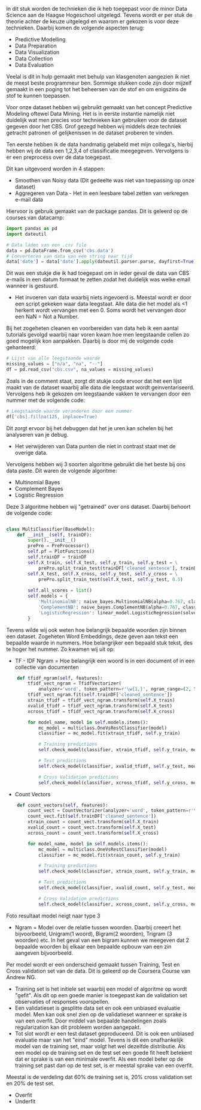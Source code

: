 In dit stuk worden de technieken die ik heb toegepast voor de minor Data Science aan de Haagse Hogeschool uitgelegd. Tevens wordt er per stuk de theorie achter de keuze uitgelegd en waarom er gekozen is voor deze technieken.
Daarbij komen de volgende aspecten terug: 

* Predictive Modelling
* Data Preparation
* Data Visualization
* Data Collection
* Data Evaluation


Veelal is dit in hulp gemaakt met behulp van klasgenoten aangezien ik niet de meest beste programmeur ben. Sommige stukken code zijn door mijzelf gemaakt in een poging tot het beheersen van de stof en om enigszins de stof te kunnen toepassen.

Voor onze dataset hebben wij gebruikt gemaakt van het concept Predictive Modeling oftewel Data Mining.
Het is in eerste instantie namelijk niet duidelijk wat men precies voor technieken kan gebruiken voor de dataset gegeven door het CBS. 
Grof gezegd hebben wij middels deze techniek getracht patronen of gelijkenissen in de dataset proberen te vinden.

Ten eerste hebben ik de data handmatig gelabeld met mijn collega's, hierbij hebben wij de data een 1,2,3,4 of classificatie meegegeven. 
Vervolgens is er een preprocess over de data toegepast.

Dit kan uitgevoerd worden in 4 stappen:

* Smoothen van Noisy data (Dit gedeelte was niet van toepassing op onze dataset)
* Aggregeren van Data - Het in een leesbare tabel zetten van verkregen e-mail data 

Hiervoor is gebruik gemaakt van de package pandas. Dit is geleerd op de courses van datacamp:

```python
import pandas as pd
import dateutil

# Data laden van een .csv file
data = pd.DataFrame.from_csv('cbs.data')
# Converteren van data van een string naar tijd
data['date'] = data['date'].apply(dateutil.parser.parse, dayfirst=True)
```

Dit was een stukje die ik had toegepast om in ieder geval de data van CBS e-mails in een datum formaat te zetten zodat het duidelijk was welke email wanneer is gestuurd.


* Het invoeren van data waarbij niets ingevoerd is. Meestal wordt er door een script gekeken waar data leegstaat.
Alle data die het model als <1 herkent wordt vervangen met een 0. Soms wordt het vervangen door een NaN = Not a Number.

Bij het zogeheten cleanen en voorbereiden van data heb ik een aantal tutorials gevolgd waarbij naar voren kwam hoe men leegstaande cellen zo goed mogelijk kon aanpakken. 
Daarbij is door mij de volgende code gehanteerd:

```python
# Lijst van alle leegstaande waarde
missing_values = ["n/a", "na", "--"]
df = pd.read_csv("cbs.csv", na_values = missing_values)
```

Zoals in de comment staat, zorgt dit stukje code ervoor dat het een lijst maakt van de dataset waarbij alle data die leegstaat wordt geinventariseerd.
Vervolgens heb ik gekozen om leegstaande vakken te vervangen door een nummer met de volgende code:

```python
# Leegstaande waarde veranderen door een nummer
df['cbs].fillna(125, inplace=True)
```
Dit zorgt ervoor bij het debuggen dat het je uren kan schelen bij het analyseren van je debug.

* Het verwijderen van Data punten die niet in contrast staat met de overige data.


Vervolgens hebben wij 3 soorten algoritme gebruikt die het beste bij ons data paste. Dit waren de volgende algoritme:

* Multinomial Bayes
* Complement Bayes
* Logistic Regression

Deze 3 algoritme hebben wij "getrained" over ons dataset. Daarbij behoort de volgende code:

```python

class MultiClassifier(BaseModel):
    def __init__(self, trainDF):
        super().__init__()
        prePro = PreProcessor()
        self.pf = PlotFunctions()
        self.trainDF = trainDF
        self.X_train, self.X_test, self.y_train, self.y_test = \
            prePro.split_train_test(trainDF['cleaned_sentence'], trainDF['classification'], 0.4)
        self.X_test, self.X_cross, self.y_test, self.y_cross = \
            prePro.split_train_test(self.X_test, self.y_test, 0.5)
        
        self.all_scores = list()
        self.models = {
            'MultinomialNB': naive_bayes.MultinomialNB(alpha=0.767, class_prior=None, fit_prior=True),
            'ComplementNB': naive_bayes.ComplementNB(alpha=0.767, class_prior=None, fit_prior=True),
            'LogisticRegression': linear_model.LogisticRegression(solver='lbfgs')
        }

```


Tevens wilde wij ook weten hoe belangrijk bepaalde woorden zijn binnen een dataset. Zogeheten Word Embeddings, deze geven aan tekst een bepaalde waarde in nummers. Hoe belangrijker een bepaald stuk tekst, des te hoger het nummer.
Zo kwamen wij uit op:

* TF - IDF Ngram = Hoe belangrijk een woord is in een document of in een collectie van documenten
```python
    def tfidf_ngram(self, features):
        tfidf_vect_ngram = TfidfVectorizer(
            analyzer='word', token_pattern=r'\w{1,}', ngram_range=(2, 5), max_features=features)
        tfidf_vect_ngram.fit(self.trainDF['cleaned_sentence'])
        xtrain_tfidf = tfidf_vect_ngram.transform(self.X_train)
        xvalid_tfidf = tfidf_vect_ngram.transform(self.X_test)
        xcross_tfidf = tfidf_vect_ngram.transform(self.X_cross)

        for model_name, model in self.models.items():
            mc_model = multiclass.OneVsRestClassifier(model)
            classifier = mc_model.fit(xtrain_tfidf, self.y_train)

            # Training predictions
            self.check_model(classifier, xtrain_tfidf, self.y_train, model_name, features, 'tfidf_ngram', 'training')

            # Test predictions
            self.check_model(classifier, xvalid_tfidf, self.y_test, model_name, features, 'tfidf_ngram', 'test')

            # Cross Validation predictions
            self.check_model(classifier, xcross_tfidf, self.y_cross, model_name, features, 'tfidf_ngram', 'cross')
```



* Count Vectors
```python
    def count_vectors(self, features):
        count_vect = CountVectorizer(analyzer='word', token_pattern=r'\w{1,}', max_df=1.0, max_features=features)
        count_vect.fit(self.trainDF['cleaned_sentence'])
        xtrain_count = count_vect.transform(self.X_train)
        xvalid_count = count_vect.transform(self.X_test)
        xcross_count = count_vect.transform(self.X_cross)

        for model_name, model in self.models.items():
            mc_model = multiclass.OneVsRestClassifier(model)
            classifier = mc_model.fit(xtrain_count, self.y_train)

            # Training predictions
            self.check_model(classifier, xtrain_count, self.y_train, model_name, features, 'count_vectors', 'training')

            # Test predictions
            self.check_model(classifier, xvalid_count, self.y_test, model_name, features, 'count_vectors', 'test')

            # Cross Validation predictions
            self.check_model(classifier, xcross_count, self.y_cross, model_name, features, 'count_vectors', 'cross')

```


Foto resultaat model neigt naar type 3

* Ngram = Model over de relatie tussen woorden. Daarbij creeert het bijvoorbeeld, Unigram(1 woord), Bigram(2 woorden), Trigram (3 woorden) etc.
In het geval van een bigram kunnen we meegeven dat 2 bepaalde woorden bij elkaar een bepaalde opbouw van een zin aangeven bijvoorbeeld.

Per model wordt er een onderscheid gemaakt tussen Training, Test en Cross validation set van de data. Dit is geleerd op de Coursera Course van Andrew NG.
* Training set is het initiele set waarbij een model of algoritme op wordt "gefit". Als dit op een goede manier is toegepast kan de validation set observaties of responses voorspellen.
* Een validatieset is gesplitte data set en ook een unbiased evaluatie model. Men kan ook snel zien op de validatieset wanneer er sprake is van een overfit. Door middel van bepaalde handelingen zoals regularization kan dit probleem worden aangepakt.
* Tot slot wordt er een test dataset geproduceerd. Dit is ook een unbiased evaluatie maar van het "eind" model. Tevens is dit een onafhankelijk model van de training set, maar volgt het wel dezelfde distributie. Als een model op de training set en de test set een goede fit heeft betekent dat er sprake is van een minimale overfit.
Als een model beter op de training set past dan op de test set, is er meestal sprake van een overfit.

Meestal is de verdeling dat 60% de training set is, 20% cross validation set en 20% de test set.

* Overfit
* Underfit



